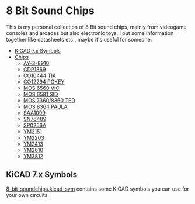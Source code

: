 # 8 Bit Sound Chips
This is my personal collection of 8 Bit sound chips, mainly from videogame consoles and arcades but also electronic toys. 
I put some information together like datasheets etc., maybe it's useful for someone.


* [KiCAD 7.x Symbols](#kicad-7x-symbols)
* [Chips](#chips)
  + [AY-3-8910](AY-3-8910)   
  + [CDP1869](CDP1869)   
  + [CO10444 TIA](CO10444_TIA)   
  + [CO12294 POKEY](CO12294_POKEY)
  + [MOS 6560 VIC](MOS6560_VIC)
  + [MOS 6581 SID](MOS6581_SID)
  + [MOS 7360/8360 TED](MOS8360_TED)
  + [MOS 8364 PAULA](MOS8364_PAULA)
  + [SAA1099](SAA1099)
  + [SN76489](SN76489)
  + [SP0256A](SP0256A-AL2)
  + [YM2151](YM2151)
  + [YM2203](YM2203)
  + [YM2413](YM2413)
  + [YM2610](YM2610)
  + [YM3812](YM3812)

## KiCAD 7.x Symbols
[8_bit_soundchips.kicad_sym](8_bit_soundchips.kicad_sym) contains some KiCAD symbols you can use for your own circuits.
